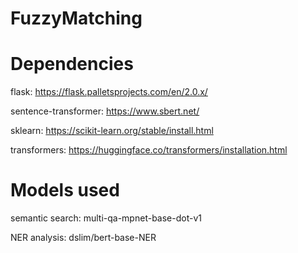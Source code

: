 # FuzzyMatching

# Dependencies
flask: https://flask.palletsprojects.com/en/2.0.x/

sentence-transformer: https://www.sbert.net/

sklearn: https://scikit-learn.org/stable/install.html

transformers: https://huggingface.co/transformers/installation.html

# Models used

semantic search: multi-qa-mpnet-base-dot-v1 

NER analysis: dslim/bert-base-NER
